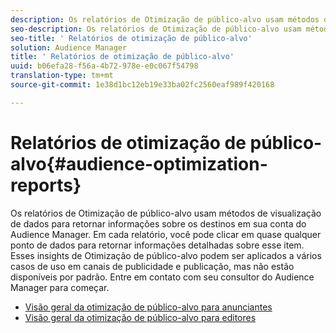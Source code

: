```yaml
---
description: Os relatórios de Otimização de público-alvo usam métodos de visualização de dados para retornar informações sobre os destinos em sua conta do Audience Manager. Em cada relatório, você pode clicar em quase qualquer ponto de dados para retornar informações detalhadas sobre esse item. Esses insights de Otimização de público-alvo podem ser aplicados a vários casos de uso em canais de publicidade e publicação, mas não estão disponíveis por padrão. Entre em contato com seu consultor do Audience Manager para começar.
seo-description: Os relatórios de Otimização de público-alvo usam métodos de visualização de dados para retornar informações sobre os destinos em sua conta do Audience Manager. Em cada relatório, você pode clicar em quase qualquer ponto de dados para retornar informações detalhadas sobre esse item. Esses insights de Otimização de público-alvo podem ser aplicados a vários casos de uso em canais de publicidade e publicação, mas não estão disponíveis por padrão. Entre em contato com seu consultor do Audience Manager para começar.
seo-title: ' Relatórios de otimização de público-alvo'
solution: Audience Manager
title: ' Relatórios de otimização de público-alvo'
uuid: b06efa28-f56a-4b72-978e-e0c067f54798
translation-type: tm+mt
source-git-commit: 1e38d1bc12eb19e33ba02fc2560eaf989f420168

---
```



#  Relatórios de otimização de público-alvo{#audience-optimization-reports}

Os relatórios de Otimização de público-alvo usam métodos de visualização de dados para retornar informações sobre os destinos em sua conta do Audience Manager. Em cada relatório, você pode clicar em quase qualquer ponto de dados para retornar informações detalhadas sobre esse item. Esses insights de Otimização de público-alvo podem ser aplicados a vários casos de uso em canais de publicidade e publicação, mas não estão disponíveis por padrão. Entre em contato com seu consultor do Audience Manager para começar.

+ [Visão geral da otimização de público-alvo para anunciantes](aor-advertisers/aor-advertisers.md)
+ [Visão geral da otimização de público-alvo para editores](aor-publishers/aor-publishers.md)